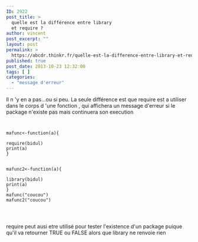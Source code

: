 ```yaml
---
ID: 2922
post_title: >
  quelle est la différence entre library
  et require ?
author: vincent
post_excerpt: ""
layout: post
permalink: >
  https://abcdr.thinkr.fr/quelle-est-la-difference-entre-library-et-require/
published: true
post_date: 2013-10-23 12:32:00
tags: [ ]
categories:
  - "message d'erreur"
---
```

<p>Il n 'y en a pas...ou si peu. La seule différence est que require est a utiliser dans le corps d 'une fonction , qui affichera un message d'erreur si le package n'existe pas mais continuera son execution</p> <pre><code><br /><br />mafunc&lt;-function(a){<br /><br />require(bidul)<br />print(a)<br />}<br /><br /><br />mafunc2&lt;-function(a){<br /><br />library(bidul)<br />print(a)<br />}<br />mafunc("coucou")<br />mafunc2("coucou")<br /><br /> <br /> </code></pre>
<p> require peut ausi etre utilisé pour tester l'existence d'un package puique qu'il va retourner TRUE ou FALSE alors que library ne renvoie rien </p>